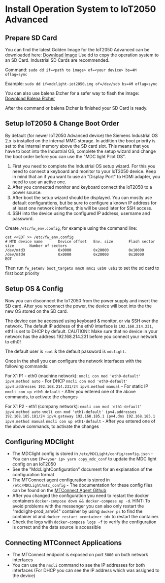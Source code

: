 # Install Operation System to IoT2050 Advanced

## Prepare SD Card

You can find the latest Golden Image for the IoT2050 Advanced can be downloaded here: [Download Image](https://codestryke-artifacts.s3.eu-central-1.amazonaws.com/dmg-mdclight/6nGDr9SZEvhN9qTLOuzMBK61mMb96OmJVf4d/Z9DGRRrFEX87Axzyq0aSxB6sB3LqFWCnW1tk/mdc-light-os-v1.0.8.img.zip)
Use dd to copy the operation system to an SD Card. Industrial SD Cards are recommended.

Command:
`sudo dd if=<path to image> of=<your device> bs=4M oflag=sync`

Example:
`sudo dd if=mdclight-iot2050.img of=/dev/sdb bs=4M oflag=sync`

You can also use balena Etcher for a safer way to flash the image: [Download Balena Etcher](https://www.balena.io/etcher/)

After the command or balena Etcher is finished your SD Card is ready.

## Setup IoT2050 & Change Boot Order

By default (for newer IoT2050 Advanced device) the Siemens Industrial OS 2.x is installed on the internal MMC storage. In addition the boot priority is set
to the internal memory above the SD card slot. This means that you have to boot into the Industrial OS, complete the setup wizard and change the boot order before
you can use the "MDC light Pilot OS".

1. First you need to complete the Industrial OS setup wizard. For this you need to connect a keyboard and monitor to your IoT2050 device. Keep in mind that an if you
want to use an "Display Port" to HDMI adapter, you need to use an active one.
2. After you connected monitor and keyboard connect the IoT2050 to a power source.
3. After boot the setup wizard should be displayed. You can mostly use default configurations, but be sure to configure a known IP address for at least one network interface, 
this will be used later for SSH access.
4. SSH into the device using the configured IP address, username and password.

Create `/etc/fw_env.config`, for example using the command line: 

```
cat <<EOT >> /etc/fw_env.config
# MTD device name       Device offset   Env. size       Flash sector size       Number of sectors
/dev/mtd3               0x0000          0x20000         0x10000
/dev/mtd4               0x0000          0x20000         0x10000
EOT
```

Then run `fw_setenv boot_targets mmc0 mmc1 usb0 usb1` to set the sd card to first boot priority

## Setup OS & Config

Now you can disconnect the IoT2050 from the power supply and insert the SD card. After you reconnect the power, the device will boot into
the the new OS stored on the SD card.

The device can be accessed using keyboard & monitor, or via SSH over the network. The default IP address of the eth0 interface is `192.168.214.231`, eth1 is set to
DHCP by default. CAUTION!: Make sure that no device in your network has the address 192.168.214.231 before you connect your network to eth0!

The default user is `root` & the default password is `mdclight`.

Once in the shell you can configure the network interfaces with the following commands:

For X1 P1 - eth0 (machine network):
`nmcli con mod 'eth0-default' ipv4.method auto` - For DHCP
`nmcli con mod 'eth0-default' ipv4.addresses 192.168.214.231/24 ipv4.method manual` - For static IP
`nmcli con up eth0-default` - After you entered one of the above commands, to activate the changes

For X1 P2 - eth1 (company network):
`nmcli con mod 'eth1-default' ipv4.method auto`
`nmcli con mod 'eth1-default' ipv4.addresses 192.168.185.181/24 ipv4.gateway 192.168.185.1 ipv4.dns 192.168.185.1 ipv4.method manual`
`nmcli con up eth1-default` - After you entered one of the above commands, to activate the changes

## Configuring MDClight

- The MDClight config is stored in `/etc/MDCLight/config/config.json` - You can use `IP=<your ip> yarn copy_mdc_conf` to update the MDC light config on an IoT2050
- See the "MdcLightConfiguration" document for an explanation of the configuration format
- The MTConnect agent configuration is stored in `/etc/MDCLight/mtc_config` - The documentation for these config files can be found on the [MTConnect Agent Github](https://github.com/mtconnect/cppagent#configuration)
- After you changed the configuration you need to restart the docker containers `docker-compose down && docker-compose up -d`. HINT: To avoid problems with the
messenger you can also only restart the "mdclight-prod_arm64" container by using `docker ps` to find the container id and `docker restart <container id>` to restart the container.
- Check the logs with `docker-compose logs -f` to verify the configuration is correct and the data source is accessible

## Connecting MTConnect Applications 

- The MTConnect endpoint is exposed on port `5000` on both network interfaces
- You can use the `nmcli` command to see the IP addresses for both interfaces (For DHCP you can see the IP address which was assigned to the device)